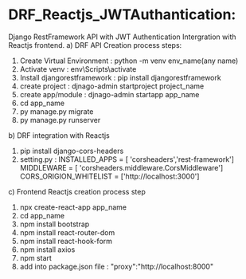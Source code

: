 # DRF_Reactjs_JWTAuthantication: 
Django RestFramework API with JWT Authentication Intergration with Reactjs frontend.
a) DRF API Creation process steps:
1) Create Virtual Environment : python -m venv env_name(any name)
2) Activate venv : env\Scripts\activate
3) Install djangorestframework : pip install djangorestframework
4) create project : djnago-admin startproject project_name
5) create app/module : djnago-admin startapp app_name
6) cd app_name
7) py manage.py migrate
8) py manage.py runserver

b) DRF integration with Reactjs
1) pip install django-cors-headers
2) setting.py :
   INSTALLED_APPS = [ 'corsheaders','rest-framework']
   MIDDLEWARE = [ 'corsheaders.middleware.CorsMiddleware']
   CORS_ORIGION_WHITELIST = ['http://localhost:3000']

c) Frontend Reactjs creation process step
1) npx create-react-app app_name
2) cd app_name
3) npm install bootstrap
4) npm install react-router-dom
5) npm install react-hook-form
6) npm install axios
7) npm start
8) add into package.json file : "proxy":"http://localhost:8000"
